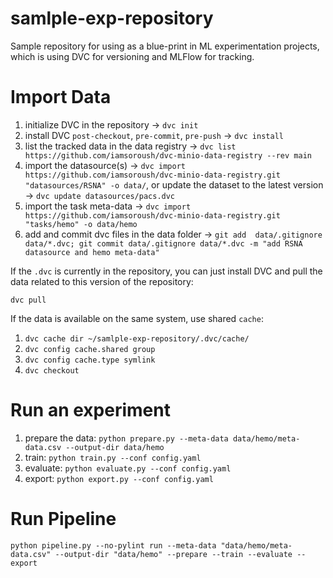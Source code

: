 # samlple-exp-repository
Sample repository for using as a blue-print in ML experimentation projects, which is using DVC for versioning and MLFlow for tracking.


# Import Data
1. initialize DVC in the repository -> `dvc init`
2. install DVC `post-checkout`, `pre-commit`, `pre-push` -> `dvc install`
3. list the tracked data in the data registry -> `dvc list https://github.com/iamsoroush/dvc-minio-data-registry --rev main`
4. import the datasource(s) -> `dvc import https://github.com/iamsoroush/dvc-minio-data-registry.git "datasources/RSNA" -o data/`, or update the dataset to the latest version -> `dvc update datasources/pacs.dvc`
5. import the task meta-data -> `dvc import https://github.com/iamsoroush/dvc-minio-data-registry.git "tasks/hemo" -o data/hemo`
6. add and commit dvc files in the data folder -> `git add  data/.gitignore data/*.dvc; git commit data/.gitignore data/*.dvc -m "add RSNA datasource and hemo meta-data"`

If the `.dvc` is currently in the repository, you can just install DVC and pull the data related to this version of the repository:
```shell
dvc pull
```

If the data is available on the same system, use shared `cache`:
1. `dvc cache dir ~/samlple-exp-repository/.dvc/cache/`
2. `dvc config cache.shared group`
3. `dvc config cache.type symlink`
4. `dvc checkout`


# Run an experiment
1. prepare the data: `python prepare.py --meta-data data/hemo/meta-data.csv --output-dir data/hemo`
2. train: `python train.py --conf config.yaml`
3. evaluate: `python evaluate.py --conf config.yaml`
4. export: `python export.py --conf config.yaml`


# Run Pipeline
```shell
python pipeline.py --no-pylint run --meta-data "data/hemo/meta-data.csv" --output-dir "data/hemo" --prepare --train --evaluate --export
```

